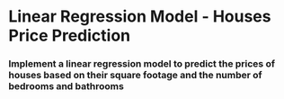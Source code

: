 # Linear Regression Model - Houses Price Prediction

### Implement a linear regression model to predict the prices of houses based on their square footage and the number of bedrooms and bathrooms
